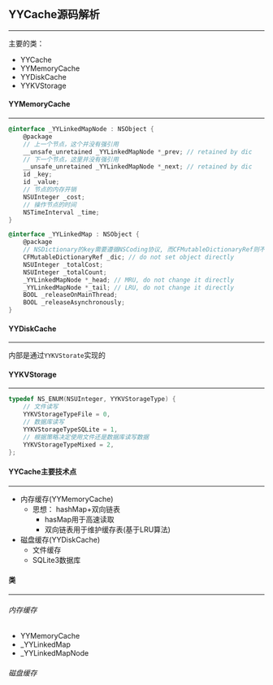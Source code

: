 ## YYCache源码解析

-----------

主要的类：

- YYCache
- YYMemoryCache
- YYDiskCache
- YYKVStorage



#### YYMemoryCache

-------------

```objective-c
@interface _YYLinkedMapNode : NSObject {
    @package
    // 上一个节点，这个并没有强引用
    __unsafe_unretained _YYLinkedMapNode *_prev; // retained by dic
    // 下一个节点，这里并没有强引用
    __unsafe_unretained _YYLinkedMapNode *_next; // retained by dic
    id _key;
    id _value;
    // 节点的内存开销
    NSUInteger _cost;
    // 操作节点的时间
    NSTimeInterval _time;
}

@interface _YYLinkedMap : NSObject {
    @package
    // NSDictionary的key需要遵循NSCoding协议, 而CFMutableDictionaryRef则不需要, 另外CFMutableDictionaryRef更加靠近底层, 效率更高, 但是创建的_dic的内存需要我们自己手动回收.
    CFMutableDictionaryRef _dic; // do not set object directly
    NSUInteger _totalCost;
    NSUInteger _totalCount;
    _YYLinkedMapNode *_head; // MRU, do not change it directly
    _YYLinkedMapNode *_tail; // LRU, do not change it directly
    BOOL _releaseOnMainThread;
    BOOL _releaseAsynchronously;
}
```





#### YYDiskCache

---------

内部是通过`YYKVStorate`实现的



#### YYKVStorage

------------

```objective-c
typedef NS_ENUM(NSUInteger, YYKVStorageType) {
    // 文件读写
    YYKVStorageTypeFile = 0,
    // 数据库读写
    YYKVStorageTypeSQLite = 1,
    // 根据策略决定使用文件还是数据库读写数据
    YYKVStorageTypeMixed = 2,
};
```







#### YYCache主要技术点

----

- 内存缓存(YYMemoryCache)
  - 思想： hashMap+双向链表
    - hasMap用于高速读取
    - 双向链表用于维护缓存表(基于LRU算法)
- 磁盘缓存(YYDiskCache)
  - 文件缓存
  - SQLite3数据库

#### 类

------

###### 内存缓存

- YYMemoryCache
- _YYLinkedMap
- _YYLinkedMapNode

###### 磁盘缓存